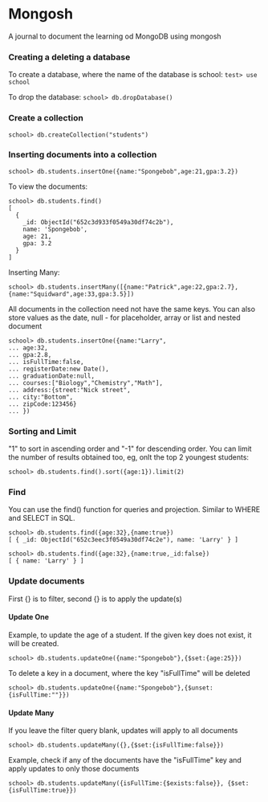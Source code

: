 # Mongosh
A journal to document the learning od MongoDB using mongosh 
### Creating a deleting a database
To create a database, where the name of the database is school:
```test> use school```

To drop the database:
```school> db.dropDatabase()```
### Create a collection
```school> db.createCollection("students")```
### Inserting documents into a collection
```school> db.students.insertOne({name:"Spongebob",age:21,gpa:3.2})```

To view the documents:
```
school> db.students.find()
[  
  {
    _id: ObjectId("652c3d933f0549a30df74c2b"),
    name: 'Spongebob',
    age: 21,
    gpa: 3.2
  }
]
```

Inserting Many:
```
school> db.students.insertMany([{name:"Patrick",age:22,gpa:2.7},{name:"Squidward",age:33,gpa:3.5}])
```

All documents in the collection need not have the same keys. You can also store values as the date, null - for placeholder, array or list and nested document
```
school> db.students.insertOne({name:"Larry",
... age:32,
... gpa:2.8,
... isFullTime:false,
... registerDate:new Date(),
... graduationDate:null,
... courses:["Biology","Chemistry","Math"],
... address:{street:"Nick street",
... city:"Bottom",
... zipCode:123456}
... })
```
### Sorting and Limit
"1" to sort in ascending order and "-1" for descending order.
You can limit the number of results obtained too, eg, onlt the top 2 youngest students:
```
school> db.students.find().sort({age:1}).limit(2)
```
### Find
You can use the find() function for queries and projection.
Similar to WHERE and SELECT in SQL.
```
school> db.students.find({age:32},{name:true})
[ { _id: ObjectId("652c3eec3f0549a30df74c2e"), name: 'Larry' } ]
```
```
school> db.students.find({age:32},{name:true,_id:false})
[ { name: 'Larry' } ]
```
### Update documents
First {} is to filter, second {} is to apply the update(s)
#### Update One
Example, to update the age of a student. If the given key does not exist, it will be created.
```
school> db.students.updateOne({name:"Spongebob"},{$set:{age:25}})
```
To delete a key in a document, where the key "isFullTime" will be deleted
```
school> db.students.updateOne({name:"Spongebob"},{$unset:{isFullTime:""}})
```
#### Update Many
If you leave the filter query blank, updates will apply to all documents
```
school> db.students.updateMany({},{$set:{isFullTime:false}})
```
Example, check if any of the documents have the "isFullTime" key and apply updates to only those documents
```
school> db.students.updateMany({isFullTime:{$exists:false}}, {$set:{isFullTime:true}})
```
